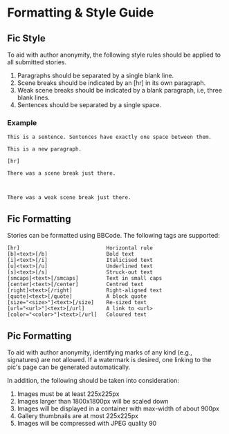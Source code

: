 # Formatting & Style Guide

## Fic Style

To aid with author anonymity, the following style rules should be applied to all
submitted stories.

1. Paragraphs should be separated by a single blank line.
2. Scene breaks should be indicated by an [hr] in its own paragraph.
3. Weak scene breaks should be indicated by a blank paragraph, i.e, three blank lines.
4. Sentences should be separated by a single space.

### Example

	This is a sentence. Sentences have exactly one space between them.

	This is a new paragraph.

	[hr]

	There was a scene break just there.



	There was a weak scene break just there.

## Fic Formatting

Stories can be formatted using BBCode. The following tags are supported:

	[hr]                            Horizontal rule
	[b]<text>[/b]                   Bold text
	[i]<text>[/i]                   Italicised text
	[u]<text>[/u]                   Underlined text
	[s]<text>[/s]                   Struck-out text
	[smcaps]<text>[/smcaps]         Text in small caps
	[center]<text>[/center]         Centred text
	[right]<text>[/right]           Right-aligned text
	[quote]<text>[/quote]           A block quote
	[size="<size>"]<text>[/size]    Re-sized text
	[url="<url>"]<text>[/url]       A link to <url>
	[color="<color>"]<text>[/url]   Coloured text

## Pic Formatting

To aid with author anonymity, identifying marks of any kind (e.g., signatures)
are not allowed. If a watermark is desired, one linking to the pic's page can
be generated automatically.

In addition, the following should be taken into consideration:

1. Images must be at least 225x225px
2. Images larger than 1800x1800px will be scaled down
3. Images will be displayed in a container with max-width of about 900px
4. Gallery thumbnails are at most 225x225px
5. Images will be compressed with JPEG quality 90
